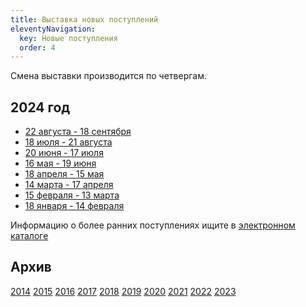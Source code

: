 ```yaml
---
title: Выставка новых поступлений
eleventyNavigation:
  key: Новые поступления
  order: 4
---
```


Смена выставки производится по четвергам.

## 2024 год
- [22 августа - 18 сентября](/BNP/2024/bnp08.html)
- [18 июля - 21 августа](/BNP/2024/bnp07.html)
- [20 июня - 17 июля](/BNP/2024/bnp06.html)
- [16 мая - 19 июня](/BNP/2024/bnp05.html)
- [18 апреля - 15 мая](/BNP/2024/bnp04.html)
- [14 марта - 17 апреля](/BNP/2024/bnp03.html)
- [15 февраля - 13 марта](/BNP/2024/bnp02.html)
- [18 января - 14 февраля](/BNP/2024/bnp01.html)


Информацию о более ранних поступлениях ищите в [электронном каталоге](/ec/)

## Архив
[2014](/BNP/2014/)
[2015](/BNP/2015/)
[2016](/BNP/2016/)
[2017](/BNP/2017/)
[2018](/BNP/2018/)
[2019](/BNP/2019/)
[2020](/BNP/2020/)
[2021](/BNP/2021/)
[2022](/BNP/2022/)
[2023](/BNP/2023/)
